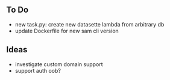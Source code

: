 ## To Do
- new task.py: create new datasette lambda from arbitrary db
- update Dockerfile for new sam cli version

## Ideas
- investigate custom domain support
- support auth oob?